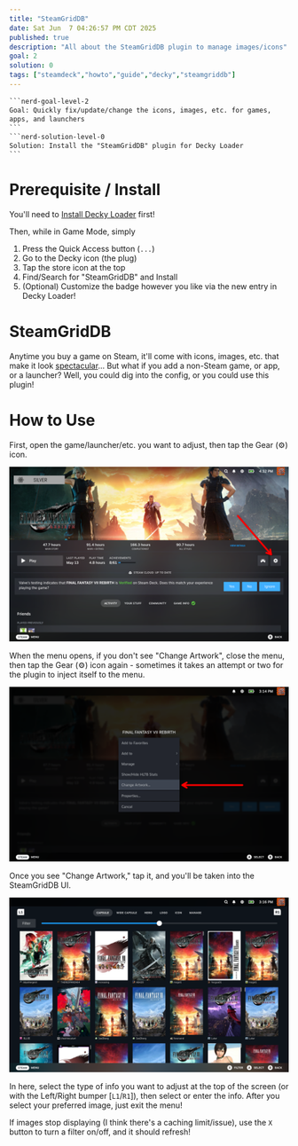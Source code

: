 ```yaml
---
title: "SteamGridDB"
date: Sat Jun  7 04:26:57 PM CDT 2025
published: true
description: "All about the SteamGridDB plugin to manage images/icons"
goal: 2
solution: 0
tags: ["steamdeck","howto","guide","decky","steamgriddb"]
---
```

````flare
```nerd-goal-level-2
Goal: Quickly fix/update/change the icons, images, etc. for games, apps, and launchers
```
```nerd-solution-level-0
Solution: Install the "SteamGridDB" plugin for Decky Loader
```
````
# Prerequisite / Install

You'll need to [Install Decky Loader](#/steamdeck/decky/introduction) first!

Then, while in Game Mode, simply

1. Press the Quick Access button (`...`)
2. Go to the Decky icon (the plug)
3. Tap the store icon at the top
4. Find/Search for "SteamGridDB" and Install
5. (Optional) Customize the badge however you like via the new entry in Decky Loader!

# SteamGridDB

Anytime you buy a game on Steam, it'll come with icons, images, etc. that make it look [spectacular](https://youtu.be/wgNxAfBWC4M?t=39)... But what if you add a non-Steam game, or app, or a launcher? Well, you could dig into the config, or you could use this plugin!

# How to Use

First, open the game/launcher/etc. you want to adjust, then tap the Gear (⚙️) icon.

![Steam Gear Icon](/images/thumbnail/steamgrid_0.png)

When the menu opens, if you don't see "Change Artwork", close the menu, then tap the Gear (⚙️) icon again - sometimes it takes an attempt or two for the plugin to inject itself to the menu.

![SteamGrid Entry Menu Item](/images/thumbnail/steamgrid_1.png)

Once you see "Change Artwork," tap it, and you'll be taken into the SteamGridDB UI.

![SteamGrid UI](/images/thumbnail/steamgrid_2.png)

In here, select the type of info you want to adjust at the top of the screen (or with the Left/Right bumper [`L1`/`R1`]), then select or enter the info. After you select your preferred image, just exit the menu!

If images stop displaying (I think there's a caching limit/issue), use the `X` button to turn a filter on/off, and it should refresh!
